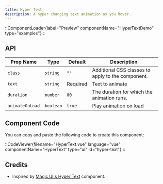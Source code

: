 ```yaml
---
title: Hyper Text
description: A hyper changing text animation as you hover..
---
```


::ComponentLoader{label="Preview" componentName="HyperTextDemo" type="examples"}
::

## API

| Prop Name       | Type      | Default  | Description                                       |
| --------------- | --------- | -------- | ------------------------------------------------- |
| `class`         | `string`  | `""`     | Additional CSS classes to apply to the component. |
| `text`          | `string`  | Required | Text to animate                                   |
| `duration`      | `number`  | `80`    | The duration for which the animation runs.        |
| `animateOnLoad` | `boolean` | `true`   | Play animation on load                            |

## Component Code

You can copy and paste the following code to create this component:

::CodeViewer{filename="HyperText.vue" language="vue" componentName="HyperText" type="ui" id="hyper-text"}
::

## Credits

-   Inspired by [Magic UI's Hyper Text](https://magicui.design/docs/components/hyper-text) component.
